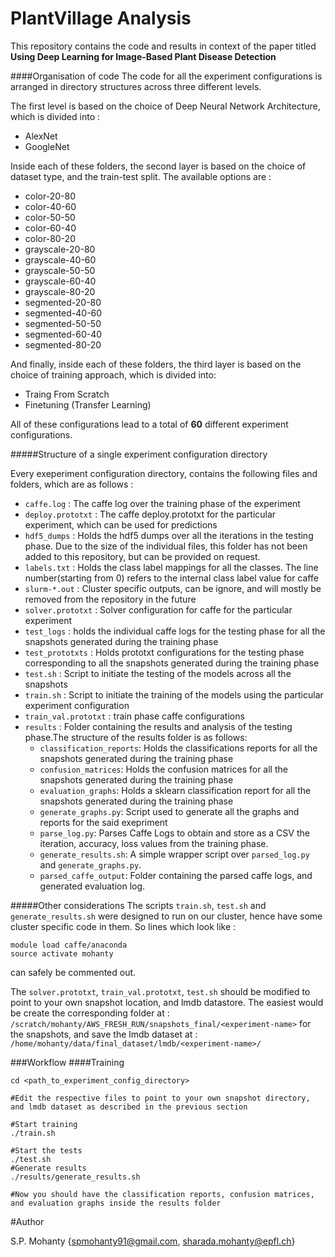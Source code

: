 # PlantVillage Analysis

This repository contains the code and results in context of the paper titled **Using Deep Learning for Image-Based Plant Disease Detection**

####Organisation of code
The code for all the experiment configurations is arranged in directory structures across three different levels.

The first level is based on the choice of Deep Neural Network Architecture, which is divided into :

* AlexNet
* GoogleNet

Inside each of these folders, the second layer is based on the choice of dataset type, and the train-test split. The available options are :

* color-20-80
* color-40-60
* color-50-50
* color-60-40
* color-80-20
* grayscale-20-80
* grayscale-40-60
* grayscale-50-50
* grayscale-60-40
* grayscale-80-20
* segmented-20-80
* segmented-40-60
* segmented-50-50
* segmented-60-40
* segmented-80-20

And finally, inside each of these folders, the third layer is based on the choice of training approach, which is divided into:

* Traing From Scratch
* Finetuning (Transfer Learning)


All of these configurations lead to a total of **60** different experiment configurations.

#####Structure of a single experiment configuration directory

Every exeperiment configuration directory, contains the following files and folders, which are as follows :


* `caffe.log` : The caffe log over the training phase of the experiment 
* `deploy.prototxt` : The caffe deploy.prototxt for the particular experiment, which can be used for predictions
* `hdf5_dumps` : Holds the hdf5 dumps over all the iterations in the testing phase. Due to the size of the individual files, this folder has not been added to this repository, but can be provided on request.
* `labels.txt` : Holds the class label mappings for all the classes. The line number(starting from 0) refers to the internal class label value for caffe
* `slurm-*.out` : Cluster specific outputs, can be ignore, and will mostly be removed from the repository in the future
* `solver.prototxt` : Solver configuration for caffe for the particular experiment
* `test_logs` : holds the individual caffe logs for the testing phase for all the snapshots generated during the training phase
* `test_prototxts` : Holds prototxt configurations for the testing phase corresponding to all the snapshots generated during the training phase
* `test.sh` : Script to initiate the testing of the models across all the snapshots
* `train.sh` : Script to initiate the training of the models using the particular experiment configuration
* `train_val.prototxt` : train phase caffe configurations
* `results` : Folder containing the results and analysis of the testing phase.The structure of the results folder is as follows:
    - `classification_reports`: Holds the classifications reports for all the snapshots generated during the training phase
    - `confusion_matrices`: Holds the confusion matrices for all the snapshots generated during the training phase
    - `evaluation_graphs`: Holds a sklearn classification report for all the snapshots generated during the training phase  
    - `generate_graphs.py`: Script used to generate all the graphs and reports for the said exepriment
    - `parse_log.py`: Parses Caffe Logs to obtain and store as a CSV the iteration, accuracy, loss values from the training phase.
    - `generate_results.sh`: A simple wrapper script over `parsed_log.py` and `generate_graphs.py`.
    - `parsed_caffe_output`: Folder containing the parsed caffe logs, and generated evaluation log.
    
    
#####Other considerations
The scripts `train.sh`, `test.sh` and `generate_results.sh` were designed to run on our cluster, hence have some cluster specific code in them. 
So lines which look like :
```
module load caffe/anaconda
source activate mohanty
```
can safely be commented out.


The `solver.prototxt`, `train_val.prototxt`, `test.sh` should be modified to point to your own snapshot location, and lmdb datastore.
The easiest would be create the corresponding folder at :
`/scratch/mohanty/AWS_FRESH_RUN/snapshots_final/<experiment-name>` for the snapshots, and save the lmdb dataset at : `/home/mohanty/data/final_dataset/lmdb/<experiment-name>/`



###Workflow
####Training
```
cd <path_to_experiment_config_directory>

#Edit the respective files to point to your own snapshot directory, and lmdb dataset as described in the previous section

#Start training
./train.sh

#Start the tests
./test.sh
#Generate results
./results/generate_results.sh

#Now you should have the classification reports, confusion matrices, and evaluation graphs inside the results folder

```


    
#Author   

S.P. Mohanty {<spmohanty91@gmail.com>, <sharada.mohanty@epfl.ch>}




